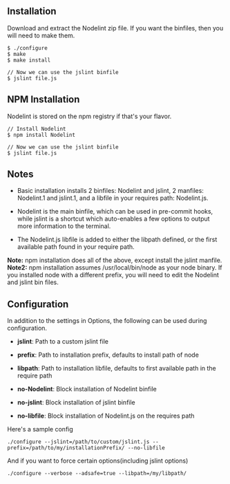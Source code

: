 Installation
------------

Download and extract the Nodelint zip file. If you want the binfiles, then you will need to make them.

	$ ./configure
	$ make
	$ make install

	// Now we can use the jslint binfile
	$ jslint file.js


NPM Installation
----------------------

Nodelint is stored on the npm registry if that's your flavor.

	// Install Nodelint
	$ npm install Nodelint

	// Now we can use the jslint binfile
	$ jslint file.js


Notes
-----

 - Basic installation installs 2 binfiles: Nodelint and jslint, 2 manfiles: Nodelint.1 and jslint.1,
and a libfile in your requires path: Nodelint.js.  
  
 - Nodelint is the main binfile, which can be used in pre-commit hooks, while jslint is a shortcut which auto-enables
a few options to output more information to the terminal.  
  
 - The Nodelint.js libfile is added to either the libpath defined, or the first available path found in your require path.


**Note:** npm installation does all of the above, except install the jslint manfile.
**Note2:** npm installation assumes /usr/local/bin/node as your node binary. If you installed node with a different prefix, you
will need to edit the Nodelint and jslint bin files.


Configuration
-------------

In addition to the settings in Options, the following can be used during configuration.

 - **jslint**: Path to a custom jslint file

 - **prefix**: Path to installation prefix, defaults to install path of node

 - **libpath**: Path to installation libfile, defaults to first available path in the require path

 - **no-Nodelint**: Block installation of Nodelint binfile

 - **no-jslint**: Block installation of jslint binfile

 - **no-libfile**: Block installation of Nodelint.js on the requires path


Here's a sample config

	./configure --jslint=/path/to/custom/jslint.js --prefix=/path/to/my/installationPrefix/ --no-libfile

And if you want to force certain options(including jslint options)

	./configure --verbose --adsafe=true --libpath=/my/libpath/
